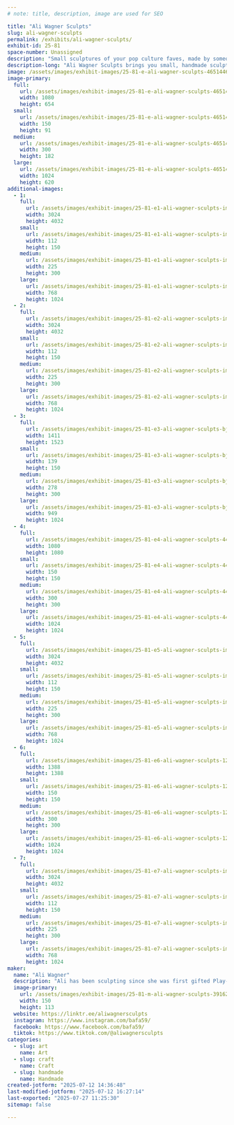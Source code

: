 ```yaml
---
# note: title, description, image are used for SEO

title: "Ali Wagner Sculpts"
slug: ali-wagner-sculpts
permalink: /exhibits/ali-wagner-sculpts/
exhibit-id: 25-81
space-number: Unassigned
description: "Small sculptures of your pop culture faves, made by someone who loves making cute things!"
description-long: "Ali Wagner Sculpts brings you small, handmade sculptures of characters from media that nerds love. Every piece is hand sculpted in clay, before molds are made and everything is cast in a plastic resin. Once the pieces are cast, they're hand-painted and put on an adorable background so you can take them home and put them on your wall to celebrate your favorite characters. These little art pieces are delightfully collectable and extremely adorable!"
image: /assets/images/exhibit-images/25-81-e-ali-wagner-sculpts-46514464-2187085821532811-1753442418889326592-o-300x182.jpg
image-primary: 
  full:
    url: /assets/images/exhibit-images/25-81-e-ali-wagner-sculpts-46514464-2187085821532811-1753442418889326592-o-full.jpg
    width: 1080
    height: 654
  small:
    url: /assets/images/exhibit-images/25-81-e-ali-wagner-sculpts-46514464-2187085821532811-1753442418889326592-o-150x91.jpg
    width: 150
    height: 91
  medium:
    url: /assets/images/exhibit-images/25-81-e-ali-wagner-sculpts-46514464-2187085821532811-1753442418889326592-o-300x182.jpg
    width: 300
    height: 182
  large:
    url: /assets/images/exhibit-images/25-81-e-ali-wagner-sculpts-46514464-2187085821532811-1753442418889326592-o-1024x620.jpg
    width: 1024
    height: 620
additional-images: 
  - 1:
    full:
      url: /assets/images/exhibit-images/25-81-e1-ali-wagner-sculpts-img-1255-full.jpg
      width: 3024
      height: 4032
    small:
      url: /assets/images/exhibit-images/25-81-e1-ali-wagner-sculpts-img-1255-112x150.jpg
      width: 112
      height: 150
    medium:
      url: /assets/images/exhibit-images/25-81-e1-ali-wagner-sculpts-img-1255-225x300.jpg
      width: 225
      height: 300
    large:
      url: /assets/images/exhibit-images/25-81-e1-ali-wagner-sculpts-img-1255-768x1024.jpg
      width: 768
      height: 1024
  - 2:
    full:
      url: /assets/images/exhibit-images/25-81-e2-ali-wagner-sculpts-img-1504-full.jpg
      width: 3024
      height: 4032
    small:
      url: /assets/images/exhibit-images/25-81-e2-ali-wagner-sculpts-img-1504-112x150.jpg
      width: 112
      height: 150
    medium:
      url: /assets/images/exhibit-images/25-81-e2-ali-wagner-sculpts-img-1504-225x300.jpg
      width: 225
      height: 300
    large:
      url: /assets/images/exhibit-images/25-81-e2-ali-wagner-sculpts-img-1504-768x1024.jpg
      width: 768
      height: 1024
  - 3:
    full:
      url: /assets/images/exhibit-images/25-81-e3-ali-wagner-sculpts-bj-full.png
      width: 1411
      height: 1523
    small:
      url: /assets/images/exhibit-images/25-81-e3-ali-wagner-sculpts-bj-139x150.png
      width: 139
      height: 150
    medium:
      url: /assets/images/exhibit-images/25-81-e3-ali-wagner-sculpts-bj-278x300.png
      width: 278
      height: 300
    large:
      url: /assets/images/exhibit-images/25-81-e3-ali-wagner-sculpts-bj-949x1024.png
      width: 949
      height: 1024
  - 4:
    full:
      url: /assets/images/exhibit-images/25-81-e4-ali-wagner-sculpts-44846077-2172485049659555-3873548257422475264-o-full.jpg
      width: 1080
      height: 1080
    small:
      url: /assets/images/exhibit-images/25-81-e4-ali-wagner-sculpts-44846077-2172485049659555-3873548257422475264-o-150x150.jpg
      width: 150
      height: 150
    medium:
      url: /assets/images/exhibit-images/25-81-e4-ali-wagner-sculpts-44846077-2172485049659555-3873548257422475264-o-300x300.jpg
      width: 300
      height: 300
    large:
      url: /assets/images/exhibit-images/25-81-e4-ali-wagner-sculpts-44846077-2172485049659555-3873548257422475264-o-1024x1024.jpg
      width: 1024
      height: 1024
  - 5:
    full:
      url: /assets/images/exhibit-images/25-81-e5-ali-wagner-sculpts-img-1508-full.jpg
      width: 3024
      height: 4032
    small:
      url: /assets/images/exhibit-images/25-81-e5-ali-wagner-sculpts-img-1508-112x150.jpg
      width: 112
      height: 150
    medium:
      url: /assets/images/exhibit-images/25-81-e5-ali-wagner-sculpts-img-1508-225x300.jpg
      width: 225
      height: 300
    large:
      url: /assets/images/exhibit-images/25-81-e5-ali-wagner-sculpts-img-1508-768x1024.jpg
      width: 768
      height: 1024
  - 6:
    full:
      url: /assets/images/exhibit-images/25-81-e6-ali-wagner-sculpts-123406099-2722000444708010-5665664646729402847-n-full.jpg
      width: 1388
      height: 1388
    small:
      url: /assets/images/exhibit-images/25-81-e6-ali-wagner-sculpts-123406099-2722000444708010-5665664646729402847-n-150x150.jpg
      width: 150
      height: 150
    medium:
      url: /assets/images/exhibit-images/25-81-e6-ali-wagner-sculpts-123406099-2722000444708010-5665664646729402847-n-300x300.jpg
      width: 300
      height: 300
    large:
      url: /assets/images/exhibit-images/25-81-e6-ali-wagner-sculpts-123406099-2722000444708010-5665664646729402847-n-1024x1024.jpg
      width: 1024
      height: 1024
  - 7:
    full:
      url: /assets/images/exhibit-images/25-81-e7-ali-wagner-sculpts-img-1237-full.jpg
      width: 3024
      height: 4032
    small:
      url: /assets/images/exhibit-images/25-81-e7-ali-wagner-sculpts-img-1237-112x150.jpg
      width: 112
      height: 150
    medium:
      url: /assets/images/exhibit-images/25-81-e7-ali-wagner-sculpts-img-1237-225x300.jpg
      width: 225
      height: 300
    large:
      url: /assets/images/exhibit-images/25-81-e7-ali-wagner-sculpts-img-1237-768x1024.jpg
      width: 768
      height: 1024
maker: 
  name: "Ali Wagner"
  description: "Ali has been sculpting since she was first gifted Play-Doh as a young child, she just does it more professionally now, all these years later. She loves making small sculptures that represent some of her, and your, favorite characters from pop culture."
  image-primary:
    url: /assets/images/exhibit-images/25-81-m-ali-wagner-sculpts-39162765-2130916267149767-4411838407005700096-n-150x113.jpg
    width: 150
    height: 113
  website: https://linktr.ee/aliwagnersculpts
  instagram: https://www.instagram.com/bafa59/
  facebook: https://www.facebook.com/bafa59/
  tiktok: https://www.tiktok.com/@aliwagnersculpts
categories: 
  - slug: art
    name: Art
  - slug: craft
    name: Craft
  - slug: handmade
    name: Handmade
created-jotform: "2025-07-12 14:36:48"
last-modified-jotform: "2025-07-12 16:27:14"
last-exported: "2025-07-27 11:25:30"
sitemap: false

---
```

